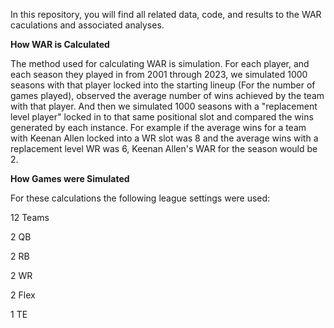 In this repository, you will find all related data, code, and results to the WAR caculations and associated analyses. 

**How WAR is Calculated**

The method used for calculating WAR is simulation. For each player, and each season they played in from 2001 through 2023, we simulated 1000 seasons with that player locked into the starting lineup (For the number of games played), observed the average number of wins achieved by the team with that player. And then we simulated 1000 seasons with a "replacement level player" locked in to that same positional slot and compared the wins generated by each instance. For example if the average wins for a team with Keenan Allen locked into a WR slot was 8 and the average wins with a replacement level WR was 6, Keenan Allen's WAR for the season would be 2. 

**How Games were Simulated**

For these calculations the following league settings were used:

12 Teams

2 QB

2 RB

2 WR

2 Flex

1 TE
